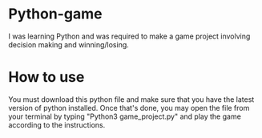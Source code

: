 # Python-game
I was learning Python and was required to make a game project involving decision making and winning/losing.

# How to use
You must download this python file and make sure that you have the latest version of python installed. Once that's done, you may open the file from your terminal by typing "Python3 game_project.py" and play the game according to the instructions.
